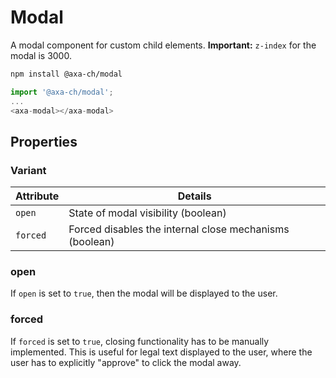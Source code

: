 # Modal

A modal component for custom child elements.
**Important:** `z-index` for the modal is 3000.

```bash
npm install @axa-ch/modal
```

```js
import '@axa-ch/modal';
...
<axa-modal></axa-modal>
```

## Properties

### Variant

| Attribute | Details                                                 |
| --------- | ------------------------------------------------------- |
| `open`    | State of modal visibility (boolean)                     |
| `forced`  | Forced disables the internal close mechanisms (boolean) |

### open

If `open` is set to `true`, then the modal will be displayed to the user.

### forced

If `forced` is set to `true`, closing functionality has to be manually implemented. This is useful for legal text displayed to the user, where the user has to explicitly "approve" to click the modal away.

